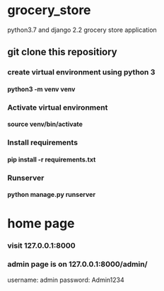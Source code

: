 # grocery_store
python3.7 and django 2.2 grocery store application

## git clone this repositiory

### create virtual environment using python 3
#### python3 -m venv venv

### Activate virtual environment
#### source venv/bin/activate

### Install requirements
#### pip install -r requirements.txt

### Runserver
#### python manage.py runserver

# home page
### visit 127.0.0.1:8000

### admin page is on 127.0.0.1:8000/admin/
username: admin
password: Admin1234
